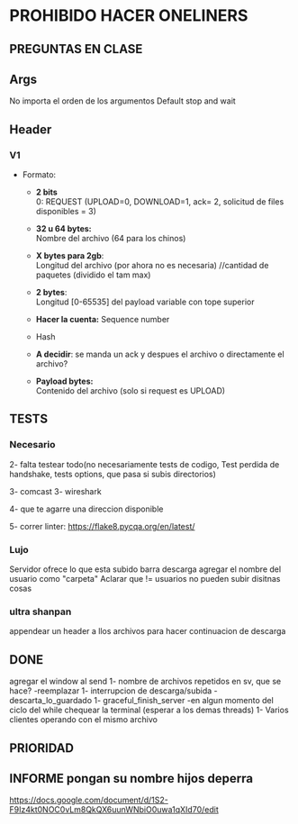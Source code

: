 # PROHIBIDO HACER ONELINERS

## PREGUNTAS EN CLASE

## Args
No importa el orden de los argumentos 
Default stop and wait

## Header
### V1
- Formato:
    - **2 bits**  
    0: REQUEST (UPLOAD=0, DOWNLOAD=1, ack= 2, solicitud de files disponibles = 3)
    - **32 u 64 bytes:**  
    Nombre del archivo (64 para los chinos)
    - **X bytes para 2gb**:  
    Longitud del archivo (por ahora no es necesaria) //cantidad de paquetes (dividido el tam max)
    - **2 bytes**:  
    Longitud [0-65535] del payload variable con tope superior
    - **Hacer la cuenta:**
    Sequence number 
    - Hash

    - **A decidir**: se manda un ack y despues el archivo o directamente el archivo?

    - **Payload bytes:**  
    Contenido del archivo (solo si request es UPLOAD)

## TESTS

### Necesario

2- falta testear todo(no necesariamente tests de codigo, Test perdida de handshake, tests options, que pasa si subis directorios)

3- comcast
3- wireshark 

4- que te agarre una direccion disponible

5- correr linter: https://flake8.pycqa.org/en/latest/


### Lujo
Servidor ofrece lo que esta subido
barra descarga
agregar el nombre del usuario como "carpeta"
Aclarar que != usuarios no pueden subir disitnas cosas 

### ultra shanpan
appendear un header a llos archivos para hacer continuacion de descarga


## DONE
agregar el window al send
1- nombre de archivos repetidos en sv, que se hace? -reemplazar
1- interrupcion de descarga/subida                  -descarta_lo_guardado
1- graceful_finish_server                           -en algun momento del ciclo del while chequear la terminal (esperar a los demas threads)
1- Varios clientes operando con el mismo archivo
## PRIORIDAD


## INFORME pongan su nombre hijos deperra

https://docs.google.com/document/d/1S2-F9Iz4kt0NOC0vLm8QkQX6uunWNbiO0uwa1qXId70/edit